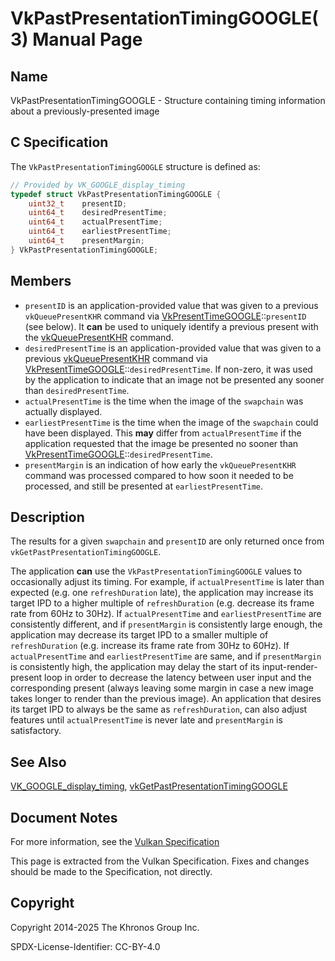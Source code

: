 # VkPastPresentationTimingGOOGLE(3) Manual Page

## Name

VkPastPresentationTimingGOOGLE - Structure containing timing information about a previously-presented image



## [](#_c_specification)C Specification

The `VkPastPresentationTimingGOOGLE` structure is defined as:

```c++
// Provided by VK_GOOGLE_display_timing
typedef struct VkPastPresentationTimingGOOGLE {
    uint32_t    presentID;
    uint64_t    desiredPresentTime;
    uint64_t    actualPresentTime;
    uint64_t    earliestPresentTime;
    uint64_t    presentMargin;
} VkPastPresentationTimingGOOGLE;
```

## [](#_members)Members

- `presentID` is an application-provided value that was given to a previous `vkQueuePresentKHR` command via [VkPresentTimeGOOGLE](https://registry.khronos.org/vulkan/specs/latest/man/html/VkPresentTimeGOOGLE.html)::`presentID` (see below). It **can** be used to uniquely identify a previous present with the [vkQueuePresentKHR](https://registry.khronos.org/vulkan/specs/latest/man/html/vkQueuePresentKHR.html) command.
- `desiredPresentTime` is an application-provided value that was given to a previous [vkQueuePresentKHR](https://registry.khronos.org/vulkan/specs/latest/man/html/vkQueuePresentKHR.html) command via [VkPresentTimeGOOGLE](https://registry.khronos.org/vulkan/specs/latest/man/html/VkPresentTimeGOOGLE.html)::`desiredPresentTime`. If non-zero, it was used by the application to indicate that an image not be presented any sooner than `desiredPresentTime`.
- `actualPresentTime` is the time when the image of the `swapchain` was actually displayed.
- `earliestPresentTime` is the time when the image of the `swapchain` could have been displayed. This **may** differ from `actualPresentTime` if the application requested that the image be presented no sooner than [VkPresentTimeGOOGLE](https://registry.khronos.org/vulkan/specs/latest/man/html/VkPresentTimeGOOGLE.html)::`desiredPresentTime`.
- `presentMargin` is an indication of how early the `vkQueuePresentKHR` command was processed compared to how soon it needed to be processed, and still be presented at `earliestPresentTime`.

## [](#_description)Description

The results for a given `swapchain` and `presentID` are only returned once from `vkGetPastPresentationTimingGOOGLE`.

The application **can** use the `VkPastPresentationTimingGOOGLE` values to occasionally adjust its timing. For example, if `actualPresentTime` is later than expected (e.g. one `refreshDuration` late), the application may increase its target IPD to a higher multiple of `refreshDuration` (e.g. decrease its frame rate from 60Hz to 30Hz). If `actualPresentTime` and `earliestPresentTime` are consistently different, and if `presentMargin` is consistently large enough, the application may decrease its target IPD to a smaller multiple of `refreshDuration` (e.g. increase its frame rate from 30Hz to 60Hz). If `actualPresentTime` and `earliestPresentTime` are same, and if `presentMargin` is consistently high, the application may delay the start of its input-render-present loop in order to decrease the latency between user input and the corresponding present (always leaving some margin in case a new image takes longer to render than the previous image). An application that desires its target IPD to always be the same as `refreshDuration`, can also adjust features until `actualPresentTime` is never late and `presentMargin` is satisfactory.

## [](#_see_also)See Also

[VK\_GOOGLE\_display\_timing](https://registry.khronos.org/vulkan/specs/latest/man/html/VK_GOOGLE_display_timing.html), [vkGetPastPresentationTimingGOOGLE](https://registry.khronos.org/vulkan/specs/latest/man/html/vkGetPastPresentationTimingGOOGLE.html)

## [](#_document_notes)Document Notes

For more information, see the [Vulkan Specification](https://registry.khronos.org/vulkan/specs/latest/html/vkspec.html#VkPastPresentationTimingGOOGLE)

This page is extracted from the Vulkan Specification. Fixes and changes should be made to the Specification, not directly.

## [](#_copyright)Copyright

Copyright 2014-2025 The Khronos Group Inc.

SPDX-License-Identifier: CC-BY-4.0